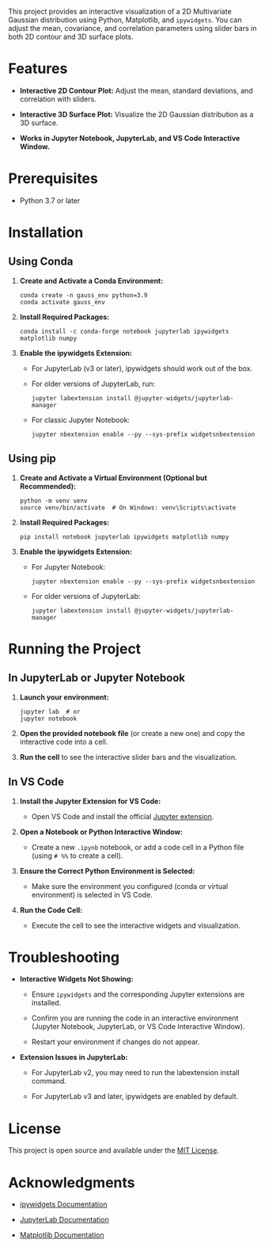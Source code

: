 
This project provides an interactive visualization of a 2D Multivariate
Gaussian distribution using Python, Matplotlib, and `ipywidgets`. You
can adjust the mean, covariance, and correlation parameters using slider
bars in both 2D contour and 3D surface plots.

# Features

-   **Interactive 2D Contour Plot:** Adjust the mean, standard
    deviations, and correlation with sliders.

-   **Interactive 3D Surface Plot:** Visualize the 2D Gaussian
    distribution as a 3D surface.

-   **Works in Jupyter Notebook, JupyterLab, and VS Code Interactive
    Window.**

# Prerequisites

-   Python 3.7 or later

# Installation

## Using Conda

1.  **Create and Activate a Conda Environment:**

        conda create -n gauss_env python=3.9
        conda activate gauss_env

2.  **Install Required Packages:**

        conda install -c conda-forge notebook jupyterlab ipywidgets matplotlib numpy

3.  **Enable the ipywidgets Extension:**

    -   For JupyterLab (v3 or later), ipywidgets should work out of the
        box.

    -   For older versions of JupyterLab, run:

            jupyter labextension install @jupyter-widgets/jupyterlab-manager

    -   For classic Jupyter Notebook:

            jupyter nbextension enable --py --sys-prefix widgetsnbextension

## Using pip

1.  **Create and Activate a Virtual Environment (Optional but
    Recommended):**

        python -m venv venv
        source venv/bin/activate  # On Windows: venv\Scripts\activate

2.  **Install Required Packages:**

        pip install notebook jupyterlab ipywidgets matplotlib numpy

3.  **Enable the ipywidgets Extension:**

    -   For Jupyter Notebook:

            jupyter nbextension enable --py --sys-prefix widgetsnbextension

    -   For older versions of JupyterLab:

            jupyter labextension install @jupyter-widgets/jupyterlab-manager

# Running the Project

## In JupyterLab or Jupyter Notebook

1.  **Launch your environment:**

        jupyter lab  # or
        jupyter notebook

2.  **Open the provided notebook file** (or create a new one) and copy
    the interactive code into a cell.

3.  **Run the cell** to see the interactive slider bars and the
    visualization.

## In VS Code

1.  **Install the Jupyter Extension for VS Code:**

    -   Open VS Code and install the official [Jupyter
        extension](https://marketplace.visualstudio.com/items?itemName=ms-toolsai.jupyter).

2.  **Open a Notebook or Python Interactive Window:**

    -   Create a new `.ipynb` notebook, or add a code cell in a Python
        file (using `# %%` to create a cell).

3.  **Ensure the Correct Python Environment is Selected:**

    -   Make sure the environment you configured (conda or virtual
        environment) is selected in VS Code.

4.  **Run the Code Cell:**

    -   Execute the cell to see the interactive widgets and
        visualization.

# Troubleshooting

-   **Interactive Widgets Not Showing:**

    -   Ensure `ipywidgets` and the corresponding Jupyter extensions are
        installed.

    -   Confirm you are running the code in an interactive environment
        (Jupyter Notebook, JupyterLab, or VS Code Interactive Window).

    -   Restart your environment if changes do not appear.

-   **Extension Issues in JupyterLab:**

    -   For JupyterLab v2, you may need to run the labextension install
        command.

    -   For JupyterLab v3 and later, ipywidgets are enabled by default.

# License

This project is open source and available under the [MIT
License](LICENSE).

# Acknowledgments

-   [ipywidgets Documentation](https://ipywidgets.readthedocs.io/)

-   [JupyterLab Documentation](https://jupyterlab.readthedocs.io/)

-   [Matplotlib Documentation](https://matplotlib.org/)
